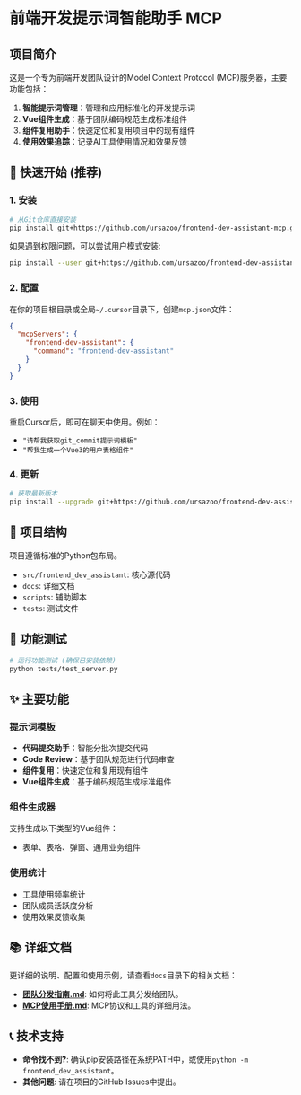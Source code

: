 # 前端开发提示词智能助手 MCP

## 项目简介

这是一个专为前端开发团队设计的Model Context Protocol (MCP)服务器，主要功能包括：

1. **智能提示词管理**：管理和应用标准化的开发提示词
2. **Vue组件生成**：基于团队编码规范生成标准组件
3. **组件复用助手**：快速定位和复用项目中的现有组件
4. **使用效果追踪**：记录AI工具使用情况和效果反馈

## 🚀 快速开始 (推荐)

### 1. 安装

```bash
# 从Git仓库直接安装
pip install git+https://github.com/ursazoo/frontend-dev-assistant-mcp.git
```

如果遇到权限问题，可以尝试用户模式安装:

```bash
pip install --user git+https://github.com/ursazoo/frontend-dev-assistant-mcp.git
```

### 2. 配置

在你的项目根目录或全局`~/.cursor`目录下，创建`mcp.json`文件：

```json
{
  "mcpServers": {
    "frontend-dev-assistant": {
      "command": "frontend-dev-assistant"
    }
  }
}
```

### 3. 使用

重启Cursor后，即可在聊天中使用。例如：

- `"请帮我获取git_commit提示词模板"`
- `"帮我生成一个Vue3的用户表格组件"`

### 4. 更新

```bash
# 获取最新版本
pip install --upgrade git+https://github.com/ursazoo/frontend-dev-assistant-mcp.git
```

## 📁 项目结构

项目遵循标准的Python包布局。

- `src/frontend_dev_assistant`: 核心源代码
- `docs`: 详细文档
- `scripts`: 辅助脚本
- `tests`: 测试文件

## 🧪 功能测试

```bash
# 运行功能测试 (确保已安装依赖)
python tests/test_server.py
```

## ✨ 主要功能

### 提示词模板

- **代码提交助手**：智能分批次提交代码
- **Code Review**：基于团队规范进行代码审查
- **组件复用**：快速定位和复用现有组件
- **Vue组件生成**：基于编码规范生成标准组件

### 组件生成器

支持生成以下类型的Vue组件：

- 表单、表格、弹窗、通用业务组件

### 使用统计

- 工具使用频率统计
- 团队成员活跃度分析
- 使用效果反馈收集

## 📚 详细文档

更详细的说明、配置和使用示例，请查看`docs`目录下的相关文档：

- **[团队分发指南.md](docs/团队分发指南.md)**: 如何将此工具分发给团队。
- **[MCP使用手册.md](docs/MCP使用手册.md)**: MCP协议和工具的详细用法。

## 📞 技术支持

- **命令找不到?**: 确认pip安装路径在系统PATH中，或使用`python -m frontend_dev_assistant`。
- **其他问题**: 请在项目的GitHub Issues中提出。
